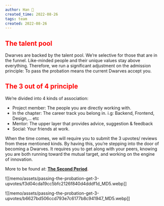 ```yaml
---
author: Han 🐸
created_time: 2022-08-26
tags: team
created: 2022-08-26
---
```


## <span style='color:red'>The talent pool</span>

Dwarves are backed by the talent pool. We’re selective for those that are in the funnel. Like-minded people and their unique values stay above everything. Therefore, we run a significant adjustment on the admission principle: To pass the probation means the current Dwarves accept you.

## <span style='color:red'>The 3 out of 4 principle</span>

We’re divided into 4 kinds of association:

* Project member: The people you are directly working with.
* In the chapter: The career track you belong in. i.g: Backend, Frontend, Design,… etc
* Mentor: The upper layer that provides advice, suggestion & feedback
* Social: Your friends at work.

When the time comes, we will require you to submit the 3 upvotes/ reviews from these mentioned kinds. By having this, you’re stepping into the door of becoming a Dwarves. It requires you to get along with your peers, knowing you are both running toward the mutual target, and working on the engine of innovation.

More to be found at: <span style='color:red'>**[The Second Period](https://github.com/dwarvesf/handbook/blob/master/routine.md#the-second-period)**</span><span style='color:red'>.</span>

<!-- column_list bcd75248-0159-43c2-b441-b28163331313 -->

<!-- column 4b60b447-3353-43d9-8f59-70198e67f15a -->

![[memo/assets/passing-the-probation-get-3-upvotes/f3d04cda19cc5bfc2126f840d4dddf1d_MD5.webp]]

<!-- column cb55603a-3552-4f3e-8ce8-bc64e03256be -->

![[memo/assets/passing-the-probation-get-3-upvotes/b6627bd506ccd793e7c6177b8c941947_MD5.webp]]

